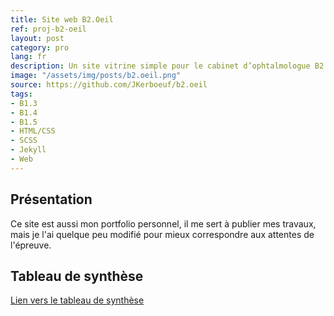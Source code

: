 ```yaml
---
title: Site web B2.Oeil
ref: proj-b2-oeil
layout: post
category: pro
lang: fr
description: Un site vitrine simple pour le cabinet d’ophtalmologue B2.Oeil
image: "/assets/img/posts/b2.oeil.png"
source: https://github.com/JKerboeuf/b2.oeil
tags:
- B1.3
- B1.4
- B1.5
- HTML/CSS
- SCSS
- Jekyll
- Web
---
```


## Présentation

Ce site est aussi mon portfolio personnel, il me sert à publier mes travaux, mais je l'ai quelque peu modifié pour mieux correspondre aux attentes de l'épreuve.

## Tableau de synthèse

[Lien vers le tableau de synthèse](/assets/Tableau_de_Synthese.xlsx)
